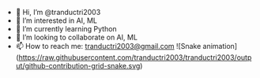 - 👋 Hi, I’m @tranductri2003
- 👀 I’m interested in AI, ML
- 🌱 I’m currently learning Python
- 💞️ I’m looking to collaborate on AI, ML
- 📫 How to reach me: tranductri2003@gmail.com
![Snake animation]
(https://raw.githubusercontent.com/tranductri2003/tranductri2003/output/github-contribution-grid-snake.svg)
<!---
tranductri2003/tranductri2003 is a ✨ special ✨ repository because its `README.md` (this file) appears on your GitHub profile.
You can click the Preview link to take a look at your changes.
--->
